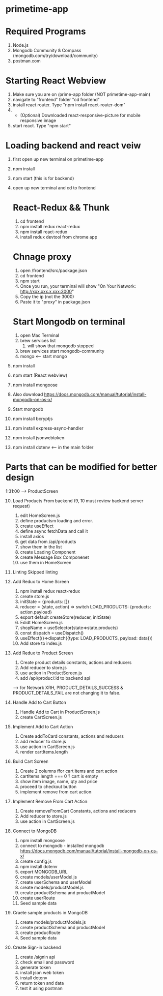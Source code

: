 # primetime-app
# Required Programs
1. Node.js
2. Mongodb Community & Compass (mongodb.com/try/download/community)
3. postman.com

# Starting React Webview
1. Make sure you are on /prime-app folder (NOT primetime-app-main)
2. navigate to "frontend" folder "cd frontend"
3. install react router. Type "npm install react-router-dom"
4. - (Optional) Downloaded react-responsive-picture for mobile responsive image
5. start react. Type "npm start"

# Loading backend and react veiw
1. first open up new terminal on primetime-app
2. npm install 
3. npm start (this is for backend)
4. open up new terminal and cd to frontend
    # React-Redux && Thunk
    1. cd frontend
    2. npm install redux react-redux
    3. npm install react-redux
    3. install redux devtool from chrome app

    # Chnage proxy
    1. open /frontend/src/package.json
    2. cd frontend
    3. npm start
    4. Once you run, your terminal will show "On Your Network: http://xxx.xxx.x.xxx:3000"
    5. Copy the ip (not the 3000)
    6. Paste it to "proxy" in package.json 

    # Start Mongodb on terminal
    1. open Mac Terminal
    2. brew services list
        1. will show that mongodb stopped
    3. brew services start mongodb-community
    4. mongo <-- start mongo
5. npm install
6. npm start (React webview)

7. npm install mongoose
8. Also download https://docs.mongodb.com/manual/tutorial/install-mongodb-on-os-x/
9. Start mongodb
9. npm install bcryptjs
10. npm install express-async-handler

11. npm install jsonwebtoken
12. npm install dotenv <-- in the main folder


# Parts that can be modified for better design
1:31:00 --> ProductScreen

10. Load Products From backend (9, 10 must review backend server request)
    1. edit HomeScreen.js
    2. define productsm loading and error.
    3. create useEffect
    4. define async fetchData and call it
    5. install axios
    6. get data from /api/products
    7. show them in the list
    8. create Loading Component
    9. create Message Box Componenet
    10. use them in HomeScreen

11. Linting 
Skipped linting

12. Add Redux to Home Screen
    1. npm install redux react-redux
    2. create store.js
    3. initState = {products: []}
    4. reducer = (state, action) => switch LOAD_PRODUCTS: {products: action.payload}
    5. export default createStore(reducer, initState)
    6. Edidt HomeScreen.js
    7. shopName = useSelector(state=>state.products)
    8. const dispatch = useDispatch()
    9. useEffect(()=>dispatch({type: LOAD_PRODUCTS, payload: data}))
    10. Add store to index.js

13. Add Redux to Product Screen
    1. Create product details constants, actions and reducers
    2. Add reducer to store.js
    3. use action in ProductScreen.js
    4. add /api/produc/:id to backend api

    --> for Network XRH, PRODUCT_DETAILS_SUCCESS & PRODUCT_DETAILS_FAIL are not changing it to false.

14. Handle Add to Cart Button
    1. Handle Add to Cart in ProductScreen.js
    2. create CartScreen.js

15. Implement Add to Cart Action
    1. Create addToCard constants, actions and reducers
    2. add reducer to store.js
    3. use action in CartScreen.js
    4. render cartItems.length

16. Build Cart Screen
    1. Create 2 columns ffor cart items and cart action
    2. cartItems.length === 0 ? cart is empty
    3. show item image, name, qty and price
    4. proceed to checkout button
    5. implement remove from cart action

17. Implement Remove From Cart Action
    1. Create removeFromCart Constants, actions and reducers
    2. Add reducer to store.js
    3. use action in CartScreen.js

18. Connect to MongoDB
    1. npm install mongoose
    2. connect to mongodb - installed mongodb https://docs.mongodb.com/manual/tutorial/install-mongodb-on-os-x/
    3. create config.js
    4. npm install dotenv
    5. export MONGODB_URL
    6. create models/userModel.js
    7. create userSchema and userModel
    8. create models/productModel.js
    9. create productSchema and productModel
    10. create userRoute
    11. Seed sample data

19. Craete sample products in MongoDB
    1. create models/productModels.js
    2. create productSchema and productModel
    3. create producRoute
    4. Seed sample data

20. Create Sign-in backend
    1. create /signin api
    2. check email and password
    3. generate token
    4. install json web token
    5. install dotenv
    6. return token and data
    7. test it using postman
